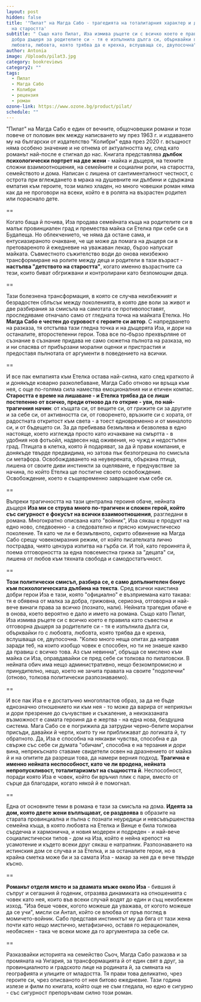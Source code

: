 ```yaml
---
layout: post
hidden: false
title: '"Пилат" на Магда Сабо - трагедията на тоталитарния характер и детството
  на старостта'
subtitle: " Също като Пилат, Иза измива ръцете си с всичко което е правила като
  добра дъщеря за родителите си - тя e изпълнила дълга си, обърквайки го с
  любовта, любовта, която трябва да е крехка, вслушваща се, двупосочна"
author: Antonia
image: /Uploads/pilat3.jpg
category: bookreviews
category2: ""
tags:
  - Пилат
  - Магда Сабо
  - Колибри
  - рецензия
  - роман
ozone-link: https://www.ozone.bg/product/pilat/
schedule: ""
---
```

"Пилат" на Магда Сабо е един от вечните, общочовешки романи и този повече от половин век между написването му през 1963 г. и издаването му на български от издателство "Колибри" едва през 2020 г. всъщност няма особено значение и не отнема от актуалността му, след като романът най-после е стигнал до нас. Книгата представлява **дълбок психологически портрет на две жени** - майка и дъщеря, на техните сложни взаимоотношения, на семейните и социални роли, на старостта, семейството и дома. Написан с лишена от сантименталност честност, с острота при вглеждането в мрака на душевните ни дълбини и сдържана емпатия към героите, този малко хладен, но много човешки роман няма как да не проговори на всеки, който е в ролята на възрастен родител или пораснало дете. 

\==

Когато баща й почива, Иза продава семейната къща на родителите си в малък провинциален град и премества майка си Етелка при себе си в Будапеща. Но облекчението, че няма да остане сама, и ентусиазираното очакване, че ще може да помага на дъщеря си в претовареното й ежедневие на уважаван лекар, бързо напускат майката. Съвместното съжителство води до онова неизбежно трансформиране на ролите между деца и родители в тази възраст - **настъпва "детството на старостта"**, когато именно възрастните са тези, които биват обгрижвани и контролирани като безпомощни деца. 

\==

Тази болезнена трансформация, в която се случва неизбежният и безрадостен сблъсък между поколенията, в която две воли за живот и две разбирания за смисъла на самотата се противопоставят, проследяваме отначало само от гледната точка на майката Етелка. Но **Магда Сабо е честен до суровост с героите си автор**. С напредването на разказа, тя отстъпва тази гледна точка и на дъщерята Иза, и дори на останалите, второстепенни герои. Това все по-бързо прехвърляне от съзнание в съзнание придава не само сюжетна пълнота на разказа, но и ни спасява от прибързани морални оценки и пристрастия и предоставя пълнотата от аргументи в поведението на всички. 

\==

И все пак емпатията към Етелка остава най-силна, като след краткото й и донякъде коварно разколебаване, Магда Сабо отново ни връща към нея, с още по-голяма сила намества емоционалния ни и етичен компас. **Старостта е време на лишаване - и Етелка трябва да се лиши постепенно от всичко, преди отново да го открие - уви, по най-трагичния начин**: от къщата си, от вещите си, от грижите си за другите и за себе си, от активността си, от говоренето, връзките си с хората, от радостната откритост към света - а тоест едновременно и от миналото си, и от бъдещето си. За да пребивава безмълвна и безволева в едно настояще, което изглежда просто като изчакване на смъртта - в удобния нов фотьойл, надвесен над оживения, но чужд и недостъпен град. Птицата в клетка, която й подаряват, за да й прави компания, е донякъде твърде предвидима, но затова пък безпогрешна по смисъла си метафора. Освобождаването на неуверената, объркана птица, лишена от своите диви инстинкти за оцеляване, е предчувствие за начина, по който Етелка ще постигне своето освобождение. Освобождение, което е същевременно завръщане към себе си.

\==

Въпреки трагичността на тази централна героиня обаче, нейната дъщеря **Иза ми се струва много по-трагичен и сложен герой, който със сигурност е фокусът на всички взаимоотношения**, разгледани в романа. Многократно описвана като "войник", Иза сякаш е продукт на едно ново, следвоенно - а следователно и прясно комунистическо поколение. Тя като че ли е безмълвното, скрито обвинение на Магда Сабо срещу човекомразния режим, от който писателката лично пострадва, чиято цензура изпитва на гърба си. И той, като героинята й, поема отговорността за една повсеместна грижа за "децата" си, лишена от любов към тяхната свобода и самодостатъчност. 

\==

**Този политически смисъл, разбира се, е само допълнителен бонус към психологическата дълбина на текста**. Сред всички наистина добри герои Иза е тази, която "официално" е възприемана като такава: тя е обявена от малка за добра, грижовна, сериозна, отговорна и най-вече винаги права за всичко (познато, нали). Нейната трагедия обаче е в онова, което вероятно е дало и името на романа. Също като Пилат, Иза измива ръцете си с всичко което е правила като съвестна и отговорна дъщеря за родителите си - тя e изпълнила дълга си, обърквайки го с любовта, любовта, която трябва да е крехка, вслушваща се, двупосочна. "Kолко много неща опитах да направя заради теб, на които изобщо човек е способен, но ти не знаеше какво да правиш с всичко това. Аз съм невинна“, обръща се мислено към майка си Иза, оправдавайки се пред себе си толкова по пилатовски. В нейната обич има нещо административно, нещо безкомпромисно и принудително, нещо, което не зачита правата на своите "подопечни" (отново, толкова политически разпознаваемо). 

\==

И все пак Иза е е достатъчно многопластов образ, за да не бъде еднозначно отношението ни към нея - то може да варира от неприязън и дори презрение до съчувствие и съжаление, а неизказаната възможност е самата героиня да е жертва - на една нова, бездушна система. Мага Сабо се е погрижила да затрудни черно-белите морални присъди, давайки й черти, които ту ни приближават до логиката й, ту обратното. Да, Иза е способна на някакви чувства, способна е да свърже със себе си думата "обичам", способна е на терзания и дори вина, непрекъснато ставаме свидетели освен на дразнението от майка й и на опитите да разреши това, да намери верния подход. **Трагична е именно нейната неспособност, като че ли вродена, нейната непропускливост, тоталитаризмът на същността й**. Неспособност, поради която Иза е човек, който би връчил плик с пари, вместо от сърце да благодари, когато някой й е помогнал. 

\==

Една от основните теми в романа е тази за смисъла на дома. **Идеята за дом, която двете жени въплъщават, се раздвоява** в образите на старата провинциална и пълна с познати неуредици и невсъвършенства семейна къща, в която любовта на Етелка и Винце е била толкова сърдечна и хармонична, и новия модерен и подреден - и най-вече социалистически типов - дом на Иза, който е нейна крепост на усамотение и където всеки друг сякаш е натрапник. Разпознаването на истинския дом се случва и за Етелка, и за останалите герои, но в крайна сметка може би и за самата Иза - макар за нея да е вече твърде късно.

\==

**Романът отделя място и за двамата мъже около Иза** - бившия й съпруг и сегашния й годеник, отразява динамиката на отношенията с човек като нея, които във всеки случай водят до един и същ неизбежен изход. "Иза беше човек, когото можеше да уважава, от когото можеше да се учи", мисли си Антал, който се влюбва от пръв поглед в момичето-войник. Сабо представя инстинктът му да бяга от тази жена почти като нещо мистично, метафизично, оставя го нерационален, необяснен - така че всеки може да го аргументира за себе си. 

\==

Разказвайки историята на семейство Сьоч, Магда Сабо разказва и за промяната на Унгария, за трансформацията й от един свят в друг, за провинциалното и градското лице на родината й, за смяната на географията и улиците от младостта. Тя прави това деликатно, чрез героите си, чрез описваното от нея битово ежедневие. Тази година излезе и филм по книгата, който още не съм гледала, но едно е сигурно - със сигурност препоръчвам силно този роман.